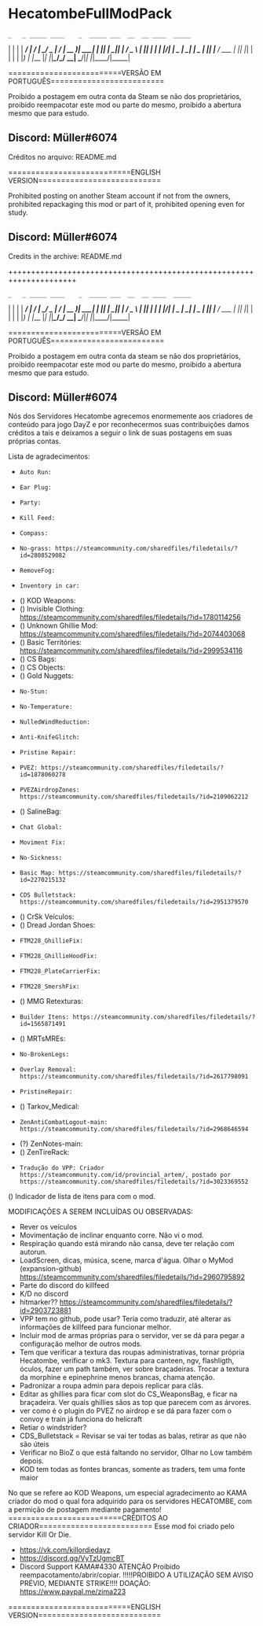 # HecatombeFullModPack
    _   _ _____ ____    _  _____ ___  __  __ ____  _____
   | | | | ____/ ___|  / \|_   _/ _ \|  \/  | __ )| ____|
   | |_| |  _|| |     / _ \ | || | | | |\/| |  _ \|  _|
   |  _  | |__| |___ / ___ \| || |_| | |  | | |_) | |___
   |_| |_|_____\____/_/   \_\_| \___/|_|  |_|____/|_____|

=========================VERSÃO EM PORTUGUÊS=========================

Proibido a postagem em outra conta da Steam se não dos proprietários, proibido reempacotar este mod ou parte do mesmo, proibido a abertura mesmo que para estudo.

Discord: Müller#6074
---------------------------------------------------------------------
Créditos no arquivo: README.md

===========================ENGLISH VERSION===========================

Prohibited posting on another Steam account if not from the owners, prohibited repackaging this mod or part of it, prohibited opening even for study.

Discord: Müller#6074
---------------------------------------------------------------------
Credits in the archive: README.md


+++++++++++++++++++++++++++++++++++++++++++++++++++++++++++++++++++++

    _   _ _____ ____    _  _____ ___  __  __ ____  _____
   | | | | ____/ ___|  / \|_   _/ _ \|  \/  | __ )| ____|
   | |_| |  _|| |     / _ \ | || | | | |\/| |  _ \|  _|
   |  _  | |__| |___ / ___ \| || |_| | |  | | |_) | |___
   |_| |_|_____\____/_/   \_\_| \___/|_|  |_|____/|_____|

=========================VERSÃO EM PORTUGUÊS=========================

Proibido a postagem em outra conta da steam se não dos proprietários, proibido reempacotar este mod ou parte do mesmo, proibido a abertura mesmo que para estudo.

Discord: Müller#6074
---------------------------------------------------------------------

Nós dos Servidores Hecatombe agrecemos enormemente aos criadores de conteúdo para jogo DayZ e por reconhecermos suas contribuições damos créditos a tais e deixamos a seguir o link de suas postagens em suas próprias contas.

Lista de agradecimentos:

-     Auto Run: 
-     Ear Plug:
-     Party:
-     Kill Feed:
-     Compass:
-     No-grass: https://steamcommunity.com/sharedfiles/filedetails/?id=2808529082
-     RemoveFog:
-     Inventory in car:
- ()  KOD Weapons:
- ()  Invisible Clothing: https://steamcommunity.com/sharedfiles/filedetails/?id=1780114256
- ()  Unknown Ghillie Mod: https://steamcommunity.com/sharedfiles/filedetails/?id=2074403068
- ()  Basic Territóries: https://steamcommunity.com/sharedfiles/filedetails/?id=2999534116
- ()  CS Bags:
- ()  CS Objects:
- ()  Gold Nuggets:
-     No-Stun:
-     No-Temperature:
-     NulledWindReduction:
-     Anti-KnifeGlitch:
-     Pristine Repair:
-     PVEZ: https://steamcommunity.com/sharedfiles/filedetails/?id=1878060278
-     PVEZAirdropZones: https://steamcommunity.com/sharedfiles/filedetails/?id=2109062212
- ()  SalineBag:
-     Chat Global:
-     Moviment Fix:
-     No-Sickness:
-     Basic Map: https://steamcommunity.com/sharedfiles/filedetails/?id=2270215132
-     CDS Bulletstack: https://steamcommunity.com/sharedfiles/filedetails/?id=2951379570
- ()  CrSk Veículos:
- ()  Dread Jordan Shoes:
-     FTM228_GhillieFix:
-     FTM228_GhillieHoodFix:
-     FTM228_PlateCarrierFix:
-     FTM228_SmershFix:
- ()  MMG Retexturas:
-     Builder Itens: https://steamcommunity.com/sharedfiles/filedetails/?id=1565871491
- ()  MRTsMREs:
-     No-BrokenLegs:
-     Overlay Removal: https://steamcommunity.com/sharedfiles/filedetails/?id=2617798091
-     PristineRepair:
- ()  Tarkov_Medical:
-     ZenAntiCombatLogout-main: https://steamcommunity.com/sharedfiles/filedetails/?id=2968646594
- (?) ZenNotes-main:
- ()  ZenTireRack:
-     Tradução do VPP: Criador https://steamcommunity.com/id/provincial_artem/, postado por https://steamcommunity.com/sharedfiles/filedetails/?id=3023369552

() Indicador de lista de itens para com o mod.

MODIFICAÇÕES A SEREM INCLUÍDAS OU OBSERVADAS:
- Rever os veículos
- Movimentação de inclinar enquanto corre. Não vi o mod.
- Respiração quando está mirando não cansa, deve ter relação com autorun.
- LoadScreen, dicas, música, scene, marca d'água. Olhar o MyMod (expansion-github) https://steamcommunity.com/sharedfiles/filedetails/?id=2960795892
- Parte do discord do killfeed
- K/D no discord
- hitmarker?? https://steamcommunity.com/sharedfiles/filedetails/?id=2903723881
- VPP tem no github, pode usar? Teria como traduzir, até alterar as informações de killfeed para funcionar melhor.
- Incluir mod de armas próprias para o servidor, ver se dá para pegar a configuração melhor de outros mods.
- Tem que verificar a textura das roupas administrativas, tornar própria Hecatombe, verificar o mk3. Textura para canteen, ngv, flashligth, óculos, fazer um path também, ver sobre braçadeiras. Trocar a textura da morphine e epinephrine menos brancas, chama atenção.
- Padronizar a roupa admin para depois replicar para clãs.
- Editar as ghillies para ficar com slot do CS_WeaponsBag, e ficar na braçadeira. Ver quais ghillies sãos as top que parecem com as árvores.
- ver como é o plugin do PVEZ no airdrop e se dá para fazer com o convoy e train já funciona do helicraft
- Retiar o windstrider?
- CDS_Bulletstack = Revisar se vai ter todas as balas, retirar as que não são úteis
- Verificar no BioZ o que está faltando no servidor, Olhar no Low também depois.
- KOD tem todas as fontes brancas, somente as traders, tem uma fonte maior 


No que se refere ao KOD Weapons, um especial agradecimento ao KAMA criador do mod o qual fora adquirido para os servidores HECATOMBE, com a permição de postagem mediante pagamento!
=========================CRÉDITOS AO CRIADOR=========================
Esse mod foi criado pelo servidor Kill Or Die.
- https://vk.com/killordiedayz
- https://discord.gg/VyTzUgmcBT
- Discord Support KAMA#4330
ATENÇÃO
Proibido reempacotamento/abrir/copiar.
!!!!!PROIBIDO A UTILIZAÇÃO SEM AVISO PRÉVIO, MEDIANTE STRIKE!!!!
DOAÇÃO: https://www.paypal.me/zima223





===========================ENGLISH VERSION===========================

